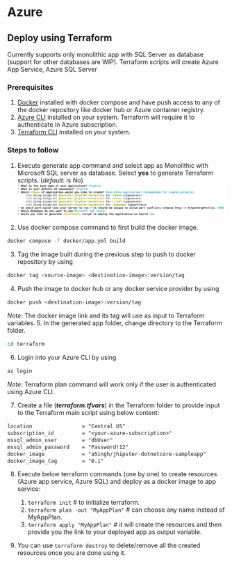 # Azure

## Deploy using Terraform

Currently supports only monolithic app with SQL Server as database (support for other databases are WIP). Terraform scripts will create Azure App Service, Azure SQL Server

### Prerequisites

1. [Docker](https://www.docker.com/products/docker-desktop) installed with docker compose and have push access to any of the docker repository like docker hub or Azure container registry.
2. [Azure CLI](https://docs.microsoft.com/fr-fr/cli/azure/install-azure-cli) installed on your system. Terraform will require it to authenticate in Azure subscription.
3. [Terraform CLI](https://www.terraform.io/downloads.html) installed on your system.

### Steps to follow

1. Execute generate app command and select app as Monolithic with Microsoft SQL server as database. Select **yes** to generate Terraform scripts. (_default:_ is _No_)
   ![use-azure](../assets/use-azure.png)

2. Use docker compose command to first build the docker image.

```bash
docker compose -f docker/app.yml build
```

3. Tag the image built during the previous step to push to docker repository by using

```bash
docker tag <source-image> <destination-image>:version/tag
```

4. Push the image to docker hub or any docker service provider by using

```bash
docker push <destination-image>:version/tag
```

_Note:_ The docker image link and its tag will use as input to Terraform variables. 5. In the generated app folder, change directory to the Terraform folder.

```bash
cd terraform
```

6. Login into your Azure CLI by using

```bash
az login
```

_Note:_ Terraform plan command will work only if the user is authenticated using Azure CLI.

7. Create a file (_**terraform.tfvars**_) in the Terraform folder to provide input to the Terraform main script using below content:

```
location                = "Central US"
subscription_id         = "<your-azure-subscription>"
mssql_admin_user        = "dbUser"
mssql_admin_password    = "Password!12"
docker_image            = "a5ingh/jhipster-dotnetcore-sampleapp"
docker_image_tag        = "0.1"
```

8. Execute below terraform commands (one by one) to create resources (Azure app service, Azure SQL) and deploy as a docker image to app service:

   1. `terraform init` # to initialize terraform.
   1. `terraform plan -out "MyAppPlan"` # can choose any name instead of MyAppPlan.
   1. `terraform apply "MyAppPlan"` # it will create the resources and then provide you the link to your deployed app as output variable.

9. You can use `terraform destroy` to delete/remove all the created resources once you are done using it.
